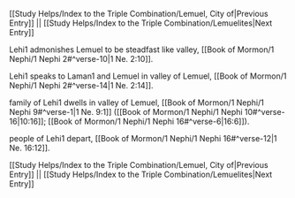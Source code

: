[[Study Helps/Index to the Triple Combination/Lemuel, City of|Previous Entry]]  ||  [[Study Helps/Index to the Triple Combination/Lemuelites|Next Entry]]

 Lehi1 admonishes Lemuel to be steadfast like valley, [[Book of Mormon/1 Nephi/1 Nephi 2#^verse-10|1 Ne. 2:10]].

 Lehi1 speaks to Laman1 and Lemuel in valley of Lemuel, [[Book of Mormon/1 Nephi/1 Nephi 2#^verse-14|1 Ne. 2:14]].

 family of Lehi1 dwells in valley of Lemuel, [[Book of Mormon/1 Nephi/1 Nephi 9#^verse-1|1 Ne. 9:1]] ([[Book of Mormon/1 Nephi/1 Nephi 10#^verse-16|10:16]]; [[Book of Mormon/1 Nephi/1 Nephi 16#^verse-6|16:6]]).

 people of Lehi1 depart, [[Book of Mormon/1 Nephi/1 Nephi 16#^verse-12|1 Ne. 16:12]].

[[Study Helps/Index to the Triple Combination/Lemuel, City of|Previous Entry]]  ||  [[Study Helps/Index to the Triple Combination/Lemuelites|Next Entry]]